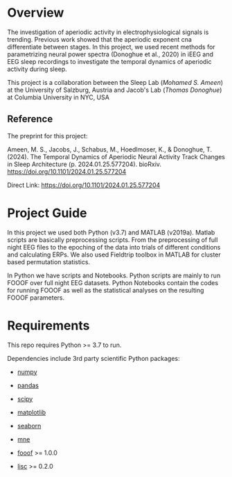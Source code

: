 # Overview

The investigation of aperiodic activity in electrophysiological signals is trending. Previous work showed that the aperiodic exponent cna differentiate between stages.
In this project, we used recent methods for parametrizing neural power spectra  (Donoghue et al., 2020) in iEEG and EEG sleep recordings to investigate the temporal dynamics of aperiodic activity during sleep.

This project is a collaboration between the Sleep Lab (_Mohamed S. Ameen_) at the University of Salzburg, Austria and Jacob's Lab (_Thomas Donoghue_) at Columbia University in NYC, USA


## Reference

The preprint for this project:

Ameen, M. S., Jacobs, J., Schabus, M., Hoedlmoser, K., & Donoghue, T. (2024). The Temporal Dynamics of Aperiodic Neural Activity Track 
Changes in Sleep Architecture (p. 2024.01.25.577204). bioRxiv. https://doi.org/10.1101/2024.01.25.577204

Direct Link: https://doi.org/10.1101/2024.01.25.577204


# Project Guide

In this project we used both Python (v3.7) and MATLAB (v2019a). Matlab scripts are basically preprocessing scripts. 
From the preprocessing of full night EEG files to the epoching of the data into trials of different conditions and calculating ERPs. 
We also used Fieldtrip toolbox in MATLAB for cluster based permutation statistics.

In Python we have scripts and Notebooks. Python scripts are mainly to run FOOOF over full night EEG datasets. 
Python Notebooks contain the codes for running FOOOF as well as the statistical analyses on the resulting FOOOF parameters.


# Requirements

This repo requires Python >= 3.7 to run.

Dependencies include 3rd party scientific Python packages:
- [numpy](https://github.com/numpy/numpy)
- [pandas](https://github.com/pandas-dev/pandas)
- [scipy](https://github.com/scipy/scipy)
- [matplotlib](https://github.com/matplotlib/matplotlib)
- [seaborn](https://github.com/mwaskom/seaborn)

- [mne](https://github.com/mne-tools/mne-python)
- [fooof](https://fooof-tools.github.io/fooof/index.html) >= 1.0.0 
- [lisc](https://github.com/lisc-tools/lisc/tree/main/tutorials)  >= 0.2.0 

